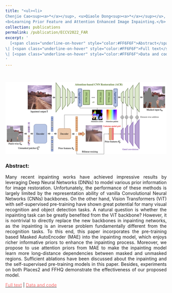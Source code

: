 ```yaml
---
title: "<ul><li>
Chenjie Cao<sup><a>*</a></sup>, <u>Qiaole Dong<sup><a>*</a></sup></u>, and Yanwei Fu<sup><a title='Corresponding author'>✉</a></sup>. 
<b>Learning Prior Feature and Attention Enhanced Image Inpainting.</b> ECCV 2022. (* indicates co-first authour)</li></ul>"
collection: publications
permalink: /publication/ECCV2022_FAR
excerpt: '
  [<span class="underline-on-hover" style="color:#FF6F6F">Abstract</span>](../publication/ECCV2022_FAR)
\| [<span class="underline-on-hover" style="color:#FF6F6F">Full text</span>](https://arxiv.org/pdf/2208.01837.pdf)
\| [<span class="underline-on-hover" style="color:#FF6F6F">Data and code</span>](https://github.com/ewrfcas/MAE-FAR)
'
---
```


<br><center><img src="https://github.com/ewrfcas/MAE-FAR/blob/page/static/images/overview.png"></center>

### Abstract:

<p style='text-align: justify;'>
Many recent inpainting works have achieved impressive results by leveraging Deep Neural Networks (DNNs) to model various prior information for image restoration.
Unfortunately, the performance of these methods is largely limited by the representation ability of vanilla Convolutional Neural Networks (CNNs) backbones.
On the other hand, Vision Transformers (ViT) with self-supervised pre-training have shown great potential for many visual recognition and object detection tasks.
A natural question is whether the inpainting task can be greatly benefited from the ViT backbone?
However, it is nontrivial to directly replace the new backbones in inpainting networks, as the inpainting is an inverse problem fundamentally different from the recognition tasks.
To this end, this paper incorporates the pre-training based Masked AutoEncoder (MAE) into the inpainting model, which enjoys richer informative priors to enhance the inpainting process.
Moreover, we propose to use attention priors from MAE to make the inpainting model learn more long-distance dependencies between masked and unmasked regions.
Sufficient ablations have been discussed about the inpainting and the self-supervised pre-training models in this paper.
Besides, experiments on both Places2 and FFHQ demonstrate the effectiveness of our proposed model.
</p>

[<span class="underline-on-hover" style="color:#FF6F6F">Full text</span>](https://arxiv.org/pdf/2208.01837.pdf)
\| [<span class="underline-on-hover" style="color:#FF6F6F">Data and code</span>](https://github.com/ewrfcas/MAE-FAR)
